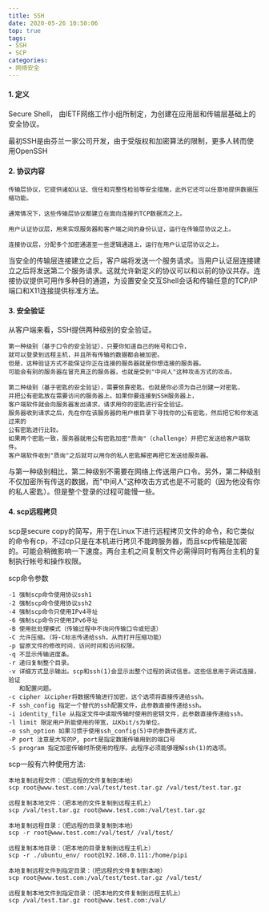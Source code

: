 ```yaml
---
title: SSH
date: 2020-05-26 10:50:06
top: true
tags:
- SSH
- SCP
categories:
- 网络安全
---
```

#### 1. 定义
Secure Shell， 由IETF网络工作小组所制定，为创建在应用层和传输层基础上的安全协议。

最初SSH是由芬兰一家公司开发，由于受版权和加密算法的限制，更多人转而使用OpenSSH
<!--more-->
#### 2. 协议内容
```
传输层协议，它提供诸如认证、信任和完整性检验等安全措施，此外它还可以任意地提供数据压缩功能。

通常情况下，这些传输层协议都建立在面向连接的TCP数据流之上。

用户认证协议层，用来实现服务器和客户端之间的身份认证，运行在传输层协议之上。

连接协议层，分配多个加密通道至一些逻辑通道上，运行在用户认证层协议之上。
```
当安全的传输层连接建立之后，客户端将发送一个服务请求。当用户认证层连接建立之后将发送第二个服务请求。这就允许新定义的协议可以和以前的协议共存。连接协议提供可用作多种目的通道，为设置安全交互Shell会话和传输任意的TCP/IP端口和X11连接提供标准方法。

#### 3. 安全验证
从客户端来看，SSH提供两种级别的安全验证。
```
第一种级别（基于口令的安全验证），只要你知道自己的帐号和口令，
就可以登录到远程主机，并且所有传输的数据都会被加密。
但是，这种验证方式不能保证你正在连接的服务器就是你想连接的服务器。
可能会有别的服务器在冒充真正的服务器，也就是受到"中间人"这种攻击方式的攻击。

第二种级别（基于密匙的安全验证），需要依靠密匙，也就是你必须为自己创建一对密匙，
并把公有密匙放在需要访问的服务器上。如果你要连接到SSH服务器上，
客户端软件就会向服务器发出请求，请求用你的密匙进行安全验证。
服务器收到请求之后，先在你在该服务器的用户根目录下寻找你的公有密匙，然后把它和你发送过来的
公有密匙进行比较。
如果两个密匙一致，服务器就用公有密匙加密"质询"（challenge）并把它发送给客户端软件。
客户端软件收到"质询"之后就可以用你的私人密匙解密再把它发送给服务器。
```
与第一种级别相比，第二种级别不需要在网络上传送用户口令。另外，第二种级别不仅加密所有传送的数据，而"中间人"这种攻击方式也是不可能的（因为他没有你的私人密匙）。但是整个登录的过程可能慢一些。

#### 4. scp远程拷贝
scp是secure copy的简写，用于在Linux下进行远程拷贝文件的命令，和它类似的命令有cp，不过cp只是在本机进行拷贝不能跨服务器，而且scp传输是加密的。可能会稍微影响一下速度。两台主机之间复制文件必需得同时有两台主机的复制执行帐号和操作权限。

scp命令参数
```
-1 强制scp命令使用协议ssh1
-2 强制scp命令使用协议ssh2
-4 强制scp命令只使用IPv4寻址
-6 强制scp命令只使用IPv6寻址
-B 使用批处理模式（传输过程中不询问传输口令或短语）
-C 允许压缩。（将-C标志传递给ssh，从而打开压缩功能）
-p 留原文件的修改时间，访问时间和访问权限。
-q 不显示传输进度条。
-r 递归复制整个目录。
-v 详细方式显示输出。scp和ssh(1)会显示出整个过程的调试信息。这些信息用于调试连接，验证
   和配置问题。
-c cipher 以cipher将数据传输进行加密，这个选项将直接传递给ssh。
-F ssh_config 指定一个替代的ssh配置文件，此参数直接传递给ssh。
-i identity_file 从指定文件中读取传输时使用的密钥文件，此参数直接传递给ssh。
-l limit 限定用户所能使用的带宽，以Kbit/s为单位。
-o ssh_option 如果习惯于使用ssh_config(5)中的参数传递方式，
-P port 注意是大写的P, port是指定数据传输用到的端口号
-S program 指定加密传输时所使用的程序。此程序必须能够理解ssh(1)的选项。
```
scp一般有六种使用方法:
```
本地复制远程文件：（把远程的文件复制到本地）
scp root@www.test.com:/val/test/test.tar.gz /val/test/test.tar.gz

远程复制本地文件：（把本地的文件复制到远程主机上）
scp /val/test.tar.gz root@www.test.com:/val/test.tar.gz

本地复制远程目录：（把远程的目录复制到本地）
scp -r root@www.test.com:/val/test/ /val/test/

远程复制本地目录：（把本地的目录复制到远程主机上）
scp -r ./ubuntu_env/ root@192.168.0.111:/home/pipi

本地复制远程文件到指定目录：（把远程的文件复制到本地）
scp root@www.test.com:/val/test/test.tar.gz /val/test/

远程复制本地文件到指定目录：（把本地的文件复制到远程主机上）
scp /val/test.tar.gz root@www.test.com:/val/
```
